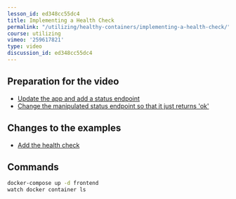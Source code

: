 ```yaml
---
lesson_id: ed348cc55dc4
title: Implementing a Health Check
permalink: "/utilizing/healthy-containers/implementing-a-health-check/"
course: utilizing
vimeo: '259617821'
type: video
discussion_id: ed348cc55dc4
---
```


## Preparation for the video
* [Update the app and add a status endpoint](https://github.com/learndocker/docker_examples/commit/f9994f3)
* [Change the manipulated status endpoint so that it just returns 'ok'](https://github.com/learndocker/docker_examples/commit/1795f09)

## Changes to the examples
* [Add the health check](https://github.com/learndocker/docker_examples/commit/4692ca6)

## Commands
```sh
docker-compose up -d frontend
watch docker container ls
```
